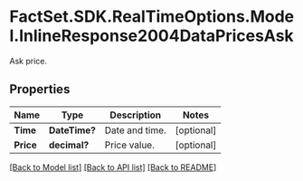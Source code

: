 # FactSet.SDK.RealTimeOptions.Model.InlineResponse2004DataPricesAsk
Ask price.

## Properties

Name | Type | Description | Notes
------------ | ------------- | ------------- | -------------
**Time** | **DateTime?** | Date and time. | [optional] 
**Price** | **decimal?** | Price value. | [optional] 

[[Back to Model list]](../README.md#documentation-for-models) [[Back to API list]](../README.md#documentation-for-api-endpoints) [[Back to README]](../README.md)

